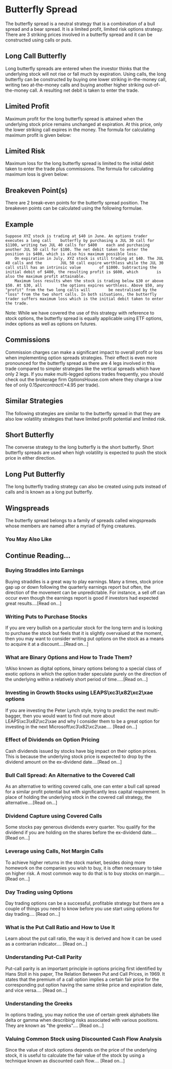 # Butterfly Spread
The butterfly spread is a neutral strategy that is a combination of a bull spread and a bear spread. It is a limited profit, limited risk options strategy. There are 3 striking prices involved in a butterfly spread and it can be constructed using calls or     puts.

## Long Call Butterfly
Long butterfly spreads are entered when the investor thinks that the         underlying stock will not rise or fall much by expiration. Using calls, the long butterfly can be constructed by buying one lower striking         in-the-money call, writing two at-the-money    calls and buying another higher striking out-of-the-money        call. A resulting net debit is taken to enter the trade.

## Limited Profit
Maximum profit for the long butterfly spread is attained when the underlying stock price remains unchanged at expiration. At this price, only the lower striking call expires in the money. 
The formula for calculating maximum profit is given below:

## Limited Risk
Maximum loss for the long butterfly spread is limited to the initial debit taken to enter the trade plus commissions.
The formula for calculating maximum loss is given below:

## Breakeven Point(s)
There are 2 break-even points for the butterfly spread position. The breakeven points can be calculated using the following formulae.

## Example
    Suppose XYZ stock is trading at $40 in June. An options trader executes a long call    butterfly by purchasing a JUL 30 call for $1100, writing two JUL 40 calls for $400    each and purchasing another JUL 50 call for $100. The net debit taken to enter the    position is $400, which is also his maximum possible loss.
        On expiration in July, XYZ stock is still trading at $40. The JUL 40 calls and the        JUL 50 call expire worthless while the JUL 30 call still has an intrinsic value        of $1000. Subtracting the initial debit of $400, the resulting profit is $600, which        is also the maximum profit attainable.
        Maximum loss results when the stock is trading below $30 or above $50. At $30, all        the options expires worthless. Above $50, any "profit" from the two long calls will        be neutralised by the "loss" from the two short calls. In both situations, the butterfly        trader suffers maximum loss which is the initial debit taken to enter the trade.
Note: While we have covered the use of this strategy with reference to stock options, the butterfly spread is equally applicable using ETF options, index options as well as options on futures.

## Commissions
Commission charges can make a significant impact to overall profit or loss when implementing option spreads strategies. Their effect is even more pronounced for the butterfly spread as there are 4 legs involved in this trade compared to simpler strategies like the vertical spreads which have only 2 legs.
If you make multi-legged options trades frequently, you should check out the brokerage firm OptionsHouse.com where they charge a low fee of only $0.15 per contract (+$4.95 per trade). 

## Similar Strategies
The following strategies are similar to the butterfly spread in that they are also low volatility strategies that have limited profit potential and limited risk.

## Short Butterfly
The converse strategy to the long butterfly is the short butterfly. Short butterfly    spreads are used when high volatility is expected to push the stock price in either    direction.

## Long Put Butterfly
The long butterfly trading strategy can also be created using puts instead of calls and is known as a long put butterfly.

## Wingspreads
The butterfly spread belongs to a family of spreads called         wingspreads whose members are named after a myriad of flying creatures.

### You May Also Like

## Continue Reading...

### Buying Straddles into Earnings
Buying straddles is a great way to play earnings.        Many a times, stock price gap up or down following the quarterly earnings report        but often, the direction of the movement can be unpredictable. For instance, a sell        off can occur even though the earnings report is good if investors had expected        great results....[Read on...]

### Writing Puts to Purchase Stocks
If you are very bullish on a particular stock for the long term and is looking to        purchase the stock but feels that it is slightly overvalued at the moment, then        you may want to consider writing put options on the        stock as a means to acquire it at a discount....[Read on...]

### What are Binary Options and How to Trade Them?
\tAlso known as digital options, binary options belong to a special class of exotic options in which the option trader speculate purely on the direction of the underlying within a relatively short period of time.....[Read on...]

### Investing in Growth Stocks using LEAPS\xc3\x82\xc2\xae options
If you are investing the Peter Lynch style, trying to predict the next multi-bagger,    then you would want to find out more about LEAPS\xc3\x82\xc2\xae and why I consider them to be a great option for investing in the next Microsoft\xc3\x82\xc2\xae....        [Read on...]

### Effect of Dividends on Option Pricing
Cash dividends issued by stocks have big impact on their option prices. This is    because the underlying stock price is expected to drop by the dividend amount on the ex-dividend date....[Read on...]

### Bull Call Spread: An Alternative to the Covered Call
As an alternative to writing covered calls, one can enter a bull call spread for    a similar profit potential but with significantly less capital requirement. In    place of holding the underlying stock in the covered call strategy, the alternative....[Read on...]

### Dividend Capture using Covered Calls
Some stocks pay generous dividends every quarter. You qualify for the dividend if        you are holding on the shares before the ex-dividend date....[Read on...]

### Leverage using Calls, Not Margin Calls
To achieve higher returns in the stock market, besides doing more homework on the        companies you wish to buy, it is often necessary to        take on higher risk. A most common way to do that is to buy stocks on margin....[Read on...]

### Day Trading using Options
Day trading options can be a successful, profitable strategy but there are a couple of things you need to know before you use start using options for day trading.... [Read on...]

### What is the Put Call Ratio and How to Use It
Learn about the put call ratio, the way it is derived and how it can be used as a contrarian indicator.... [Read on...]

### Understanding Put-Call Parity
Put-call parity is an important principle in options pricing first identified by Hans Stoll in his paper, The Relation Between Put and Call Prices, in 1969. It states that the premium of a call option implies a certain fair price for the corresponding put option having the same strike price and expiration date, and vice versa.... [Read on...]

### Understanding the Greeks
In options trading, you may notice the use of certain greek alphabets like delta        or gamma when describing risks associated with various positions. They are known as "the greeks".... [Read on...]

### Valuing Common Stock using Discounted Cash Flow    Analysis
Since the value of stock options depends on the price of the underlying stock, it        is useful to calculate the fair value of the stock by using a technique known as        discounted cash flow....        [Read on...]
